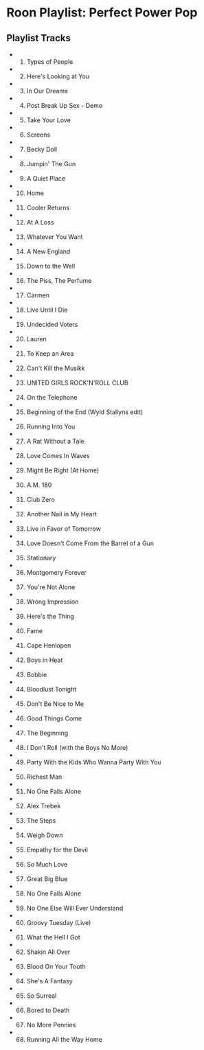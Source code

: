 # Roon Playlist: Perfect Power Pop

## Playlist Tracks


- 1. Types of People
- 2. Here's Looking at You
- 3. In Our Dreams
- 4. Post Break Up Sex - Demo
- 5. Take Your Love
- 6. Screens
- 7. Becky Doll
- 8. Jumpin' The Gun
- 9. A Quiet Place
- 10. Home
- 11. Cooler Returns
- 12. At A Loss
- 13. Whatever You Want
- 14. A New England
- 15. Down to the Well
- 16. The Piss, The Perfume
- 17. Carmen
- 18. Live Until I Die
- 19. Undecided Voters
- 20. Lauren
- 21. To Keep an Area
- 22. Can't Kill the Musikk
- 23. UNITED GIRLS ROCK'N'ROLL CLUB
- 24. On the Telephone
- 25. Beginning of the End (Wyld Stallyns edit)
- 26. Running Into You
- 27. A Rat Without a Tale
- 28. Love Comes In Waves
- 29. Might Be Right (At Home)
- 30. A.M. 180
- 31. Club Zero
- 32. Another Nail in My Heart
- 33. Live in Favor of Tomorrow
- 34. Love Doesn't Come From the Barrel of a Gun
- 35. Stationary
- 36. Montgomery Forever
- 37. You're Not Alone
- 38. Wrong Impression
- 39. Here's the Thing
- 40. Fame
- 41. Cape Henlopen
- 42. Boys in Heat
- 43. Bobbie
- 44. Bloodlust Tonight
- 45. Don't Be Nice to Me
- 46. Good Things Come
- 47. The Beginning
- 48. I Don't Roll (with the Boys No More)
- 49. Party With the Kids Who Wanna Party With You
- 50. Richest Man
- 51. No One Falls Alone
- 52. Alex Trebek
- 53. The Steps
- 54. Weigh Down
- 55. Empathy for the Devil
- 56. So Much Love
- 57. Great Big Blue
- 58. No One Falls Alone
- 59. No One Else Will Ever Understand
- 60. Groovy Tuesday (Live)
- 61. What the Hell I Got
- 62. Shakin All Over
- 63. Blood On Your Tooth
- 64. She's A Fantasy
- 65. So Surreal
- 66. Bored to Death
- 67. No More Pennies
- 68. Running All the Way Home

